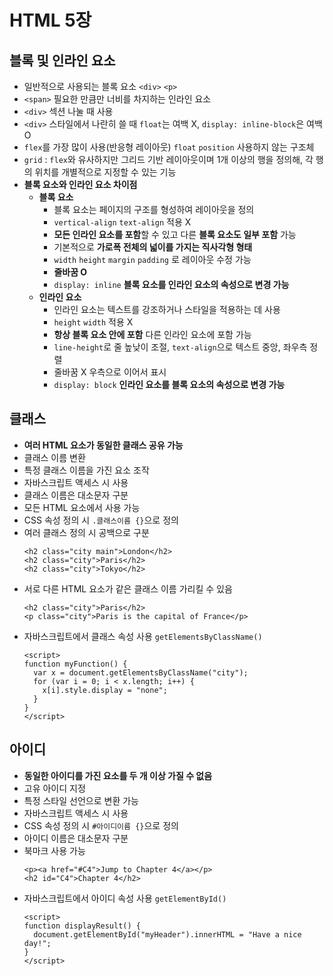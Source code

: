 # HTML 5장
## 블록 및 인라인 요소
- 일반적으로 사용되는 블록 요소 `<div>` `<p>`
- `<span>` 필요한 만큼만 너비를 차지하는 인라인 요소
- `<div>` 섹션 나눌 때 사용
- `<div>` 스타일에서 나란히 쓸 때 `float`는 여백 X, `display: inline-block`은 여백 O
- `flex`를 가장 많이 사용(반응형 레이아웃) `float` `position` 사용하지 않는 구조체
- `grid` : `flex`와 유사하지만 그리드 기반 레이아웃이며 1개 이상의 행을 정의해, 각 행의 위치를 개별적으로 지정할 수 있는 기능
- **블록 요소와 인라인 요소 차이점**
  + **블록 요소**
    - 블록 요소는 페이지의 구조를 형성하여 레이아웃을 정의
    - `vertical-align` `text-align` 적용 X
    - **모든 인라인 요소를 포함**할 수 있고 다른 **블록 요소도 일부 포함** 가능
    - 기본적으로 **가로폭 전체의 넓이를 가지는 직사각형 형태**
    - `width` `height` `margin` `padding` 로 레이아웃 수정 가능
    - **줄바꿈 O**
    - `display: inline` **블록 요소를 인라인 요소의 속성으로 변경 가능**
  + **인라인 요소**
    - 인라인 요소는 텍스트를 강조하거나 스타일을 적용하는 데 사용
    - `height` `width` 적용 X
    - **항상 블록 요소 안에 포함** 다른 인라인 요소에 포함 가능
    - `line-height`로 줄 높낮이 조절, `text-align`으로 텍스트 중앙, 좌우측 정렬
    - 줄바꿈 X 우측으로 이어서 표시
    - `display: block` **인라인 요소를 블록 요소의 속성으로 변경 가능**
   
## 클래스
- **여러 HTML 요소가 동일한 클래스 공유 가능**
- 클래스 이름 변환
- 특정 클래스 이름을 가진 요소 조작
- 자바스크립트 액세스 시 사용
- 클래스 이름은 대소문자 구분
- 모든 HTML 요소에서 사용 가능
- CSS 속성 정의 시 `.클래스이름 {}`으로 정의
- 여러 클래스 정의 시 공백으로 구분
  ```
  <h2 class="city main">London</h2>
  <h2 class="city">Paris</h2>
  <h2 class="city">Tokyo</h2>
  ```
- 서로 다른 HTML 요소가 같은 클래스 이름 가리킬 수 있음
  ```
  <h2 class="city">Paris</h2>
  <p class="city">Paris is the capital of France</p>
  ```
- 자바스크립트에서 클래스 속성 사용 `getElementsByClassName()`
  ```
  <script>
  function myFunction() {
    var x = document.getElementsByClassName("city");
    for (var i = 0; i < x.length; i++) {
      x[i].style.display = "none";
    }
  }
  </script>
  ```

## 아이디
- **동일한 아이디를 가진 요소를 두 개 이상 가질 수 없음**
- 고유 아이디 지정
- 특정 스타일 선언으로 변환 가능
- 자바스크립트 액세스 시 사용
- CSS 속성 정의 시 `#아이디이름 {}`으로 정의
- 아이디 이름은 대소문자 구분
- 북마크 사용 가능
  ```
  <p><a href="#C4">Jump to Chapter 4</a></p>
  <h2 id="C4">Chapter 4</h2>
  ```
- 자바스크립트에서 아이디 속성 사용 `getElementById()`
  ```
  <script>
  function displayResult() {
    document.getElementById("myHeader").innerHTML = "Have a nice day!";
  }
  </script>
  ```
